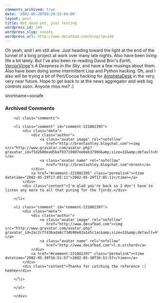 ```yaml
---
comments_archived: true
date: '2002-05-28T03:29:15-04:00'
layout: post
title: Not dead yet, just resting
wordpress_id: 144
wordpress_slug: oooafe
wordpress_url: http://www.decafbad.com/blog/?p=144
---
```

<p>Oh yeah, and I am still alive.  Just heading toward the light at the end of the tunnel of a long project at work over many late nights.  Also have been living life a bit lately.  But I've also been re-reading David Brin's <i>Earth</i>, <a href="http://www.decafbad.com/twiki/bin/view/Main/VernorVinge">VernorVinge</a>'s <i>A Deepness in the Sky</i>, and have a few musings about them.  Also have been doing some intermittent Lisp and Python hacking.  Oh, and I also will be trying a bit of Perl/Cocoa hacking for <a href="http://www.disobey.com/amphetadesk">AmphetaDesk</a> in the very, very near future.  Hope to get back to at the news aggregator and web log controls soon.  Anyone miss me?  :)</p>
<!--more-->
shortname=oooafe

<div id="comments" class="comments archived-comments">
            <h3>Archived Comments</h3>
            
        <ul class="comments">
            
        <li class="comment" id="comment-221082395">
            <div class="meta">
                <div class="author">
                    <a class="avatar image" rel="nofollow" 
                       href="http://brentashley.blogchat.com"><img src="http://www.gravatar.com/avatar.php?gravatar_id=f5d2b80ead5baf93719dd7ee0ab3790d&amp;size=32&amp;default=http://mediacdn.disqus.com/1320279820/images/noavatar32.png"/></a>
                    <a class="avatar name" rel="nofollow" 
                       href="http://brentashley.blogchat.com">brent</a>
                </div>
                <a href="#comment-221082395" class="permalink"><time datetime="2002-05-29T17:05:11">2002-05-29T17:05:11</time></a>
            </div>
            <div class="content">I'm glad you're back so I don't have to listen any more to all that pining for the fjords.</div>
            
        </li>
    
        <li class="comment" id="comment-221082397">
            <div class="meta">
                <div class="author">
                    <a class="avatar image" rel="nofollow" 
                       href="http://www.decafbad.com"><img src="http://www.gravatar.com/avatar.php?gravatar_id=2ac2cffd36ada8c734b90e02a1e5c1ac&amp;size=32&amp;default=http://mediacdn.disqus.com/1320279820/images/noavatar32.png"/></a>
                    <a class="avatar name" rel="nofollow" 
                       href="http://www.decafbad.com">l.m.orchard</a>
                </div>
                <a href="#comment-221082397" class="permalink"><time datetime="2002-05-30T16:51:57">2002-05-30T16:51:57</time></a>
            </div>
            <div class="content">Thanks for catching the reference :)  heehee</div>
            
        </li>
    
        </ul>
    
        </div>
    